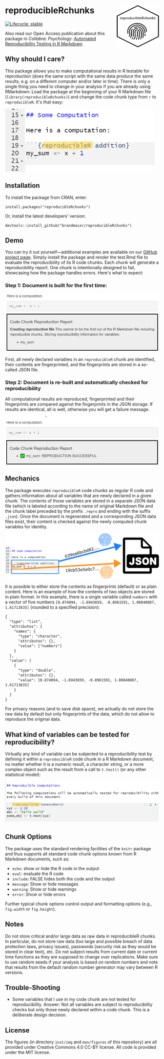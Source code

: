 

# reproducibleRchunks <img src="man/figures/sticker.png" align="right" height="138" width="138" />

 <!-- badges: start -->
  [![Lifecycle: stable](https://img.shields.io/badge/lifecycle-stable-brightgreen.svg)](https://lifecycle.r-lib.org/articles/stages.html#stable)
  <!-- badges: end -->

Also read our Open Access publication about this package in _Collabra: Psychology_:
[Automated Reproducibility Testing in R Markdown](https://doi.org/10.1525/collabra.138638)

## Why should I care?

This package allows you to make computational results in R testable for reproduction (does the same script with the same data produce the same results, e.g. on a different computer and/or later in time). There is only a single thing you need to change in your analysis if you are already using RMarkdown: Load the package at the beginning of your R Markdown file (`library(reproducibleRchunks)`) and change the code chunk type from `r` to `reproducibleR`. It's that easy:

![](inst/img/rstudio-screenshot-marker2.png)

## Installation

To install the package from CRAN, enter:

```
install.packages("reproducibleRchunks")
```

Or, install the latest developers' version:

```
devtools::install_github("brandmaier/reproducibleRchunks")
```

## Demo

You can try it out yourself—additional examples are available on our [GitHub project page]((https://brandmaier.github.io/reproducibleRchunks/)). Simply install the package and render the test.Rmd file to evaluate the reproducibility of its R code chunks. Each chunk will generate a reproducibility report. One chunk is intentionally designed to fail, showcasing how the package handles errors. Here's what to expect:

### Step 1: Document is built for the first time:

![](man/figures/generation-step1.png)

First, all newly declared variables in an `reproducibleR` chunk are identified, their contents are fingerprinted, and the fingerprints are stored in a so-called JSON file.

### Step 2: Document is re-built and automatically checked for reproducibility

All computational results are reproduced, fingerprinted and their fingerprints are compared against the fingerprints in the JSON storage. If results are identical, all is well, otherwise you will get a failure message.

![](man/figures/generation-step2.png)

## Mechanics

The package executes `reproducibleR` code chunks as regular R code and gathers information about all variables that are newly declared in a given chunk. The contents of those variables are stored in a separate JSON data file (which is labeled according to the name of original Markdown file and the chunk label preceded by the prefix `.repro` and ending with the suffix `.json`). Once the document is regenerated and a corresponding JSON data files exist, their content is checked against the newly computed chunk variables for identity.

![](man/figures/schema-json-fingerprints.png)

It is possible to either store the contents as fingerprints (default) or as plain content. Here is an example of how the contents of two objects are stored in plain format.
In this example, there is a single variable called `numbers` with a vector of five numbers `[0.874094, -1.6943659, -0.8961591, 1.00840087, 1.61713635]` (rounded to a specified precision):

```{json}
{
  "type": "list",
  "attributes": {
    "names": {
      "type": "character",
      "attributes": {},
      "value": ["numbers"]
    }
  },
  "value": [
    {
      "type": "double",
      "attributes": {},
      "value": [0.874094, -1.6943659, -0.8961591, 1.00840087, 1.61713635]
    }
  ]
}
```

For privacy reasons (and to save disk space), we actually do not store the raw data by default but only fingerprints of the data, which do not allow to reproduce the original data.

## What kind of variables can be tested for reproducibility?

Virtually any kind of variable can be subjected to a reproducibility test by defining it within a `reproducibleR` code chunk in a R Markdown document, no matter whether it is a numeric result, a character string, or a more complex object such as the result from a call to `t.test()` (or any other statistical model):

![](man/figures/rstudio-screenshot-marker.png)

## Chunk Options

The package uses the standard rendering facilities of the `knitr` package and thus
supports all standard code chunk options known from R Markdown documents, such as:
- `echo`: show or hide the R code in the output
- `eval`: evaluate the R code
- `include`: FALSE hides both the code and the output
- `message`: Show or hide messages
- `warning`: Show or hide warnings
- `error`: Show or hide errors

Further typical chunk options control output and formatting options (e.g., `fig.width` or `fig.height`).

## Notes

Do not store critical and/or large data as raw data in reproducibleR chunks. In particular, do not store raw data (too large and possible breach of data protection laws, privacy issues), passwords (security risk as they would be stored in clear text), etc.
Do not subject results from current date or current time functions as they are supposed to change over replications.
Make sure to use random seeds if your analysis is based on random numbers and note that results from the default random number generator may vary between R versions.

## Trouble-Shooting

- Some variables that I use in my code chunk are not tested for reproducibility. Answer: Not all variables are subject to reproducibility checks but only those newly declared within a code chunk. This is a deliberate design decision.


## License

The figures (in directory `inst/img` and `man/figures` of this repository) are all provided under Creative Commons 4.0 CC-BY license. All code is provided under the MIT license. 
